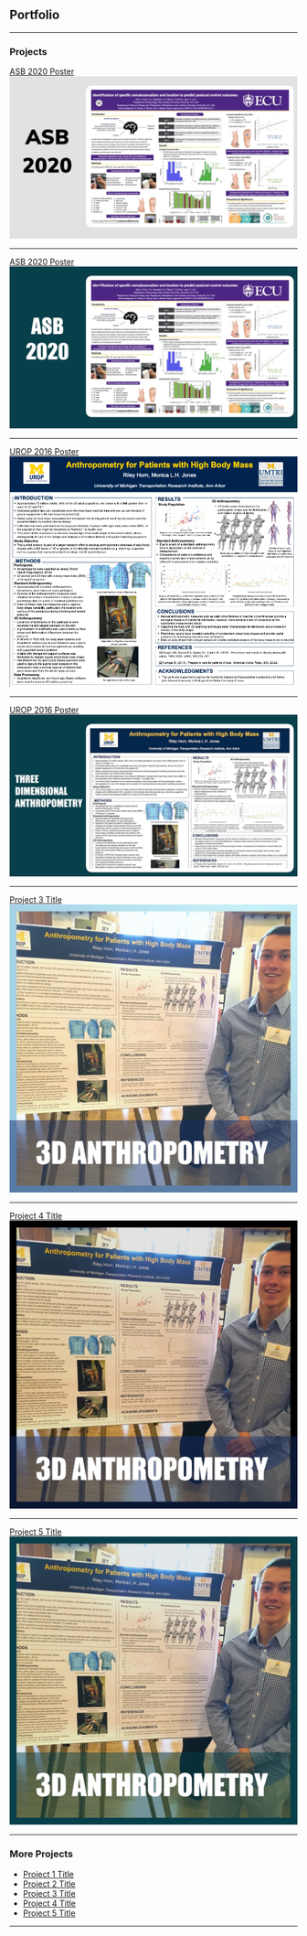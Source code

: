 ## Portfolio

---

### Projects

[ASB 2020 Poster](/3D_Anthropometry.md)
<img src="images/ASB2020_Style1.JPG"/>

---
[ASB 2020 Poster](/3D_Anthropometry.md)
<img src="images/ASB2020_Style2.JPG"/>

---
[UROP 2016 Poster](/UROP_Poster)
<img src="images/UROP_Poster_2016.png"/>

---
[UROP 2016 Poster](/UROP_Poster)
<img src="images/3D_Anthro_1.JPG"/>


---
[Project 3 Title](http://example.com/)
<img src="images/UROP_Presenting1.JPG"/>

---
[Project 4 Title](http://example.com/)
<img src="images/UROP_Presenting2.JPG"/>

---
[Project 5 Title](http://example.com/)
<img src="images/UROP_Presenting3.JPG"/>

---

### More Projects

- [Project 1 Title](http://example.com/)
- [Project 2 Title](http://example.com/)
- [Project 3 Title](http://example.com/)
- [Project 4 Title](http://example.com/)
- [Project 5 Title](http://example.com/)

---



[//]: # (---)

[//]: # (<p style="font-size:11px">Page template forked from <a href="https://github.com/evanca/quick-portfolio">evanca</a></p>)

[//]: # (<!-- Remove above link if you don't want to attibute -->)
